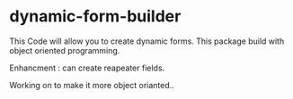 # dynamic-form-builder
This Code will allow you to create dynamic forms. This package build with object oriented programming.   

Enhancment : can create reapeater fields.

Working on to make it more object orianted..

